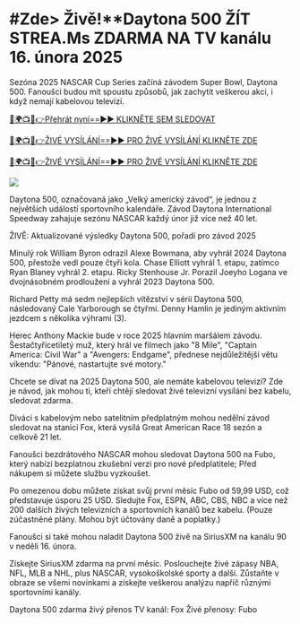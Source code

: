 # #Zde> Živě!**Daytona 500 ŽÍT STREA.Ms ZDARMA NA TV kanálu 16. února 2025 #

Sezóna 2025 NASCAR Cup Series začíná závodem Super Bowl, Daytona 500. Fanoušci budou mít spoustu způsobů, jak zachytit veškerou akci, i když nemají kabelovou televizi.

[🔴🌍📺📱👉Přehrát nyní==►► KLIKNĚTE SEM SLEDOVAT](https://t.co/BZ3uwsHPH6)

[🔴🌍📺📱👉ŽIVÉ VYSÍLÁNÍ==►► PRO ŽIVÉ VYSÍLÁNÍ KLIKNĚTE ZDE](https://t.co/BZ3uwsHPH6)

[🔴🌍📺📱👉ŽIVÉ VYSÍLÁNÍ==►► PRO ŽIVÉ VYSÍLÁNÍ KLIKNĚTE ZDE](https://t.co/BZ3uwsHPH6)

<a href="https://t.co/BZ3uwsHPH6" rel="nofollow" data-target="animated-image.originalLink"><img src="https://camo.githubusercontent.com/1be82823e85778f8a57db5ea2a2e46822e8721e5be32dc31a466a7df3bb16d49/68747470733a2f2f636c6173736963616c7363686f6f6c6f6662616c6c65746c692e636f6d2f6e686b2f72676273727465672e676966" data-canonical-src="https://classicalschoolofballetli.com/nhk/rgbsrteg.gif" style="max-width: 100%; display: inline-block;" data-target="animated-image.originalImage"></a>

Daytona 500, označovaná jako „Velký americký závod“, je jednou z největších událostí sportovního kalendáře. Závod Daytona International Speedway zahajuje sezónu NASCAR každý únor již více než 40 let.

ŽIVĚ: Aktualizované výsledky Daytona 500, pořadí pro závod 2025

Minulý rok William Byron odrazil Alexe Bowmana, aby vyhrál 2024 Daytona 500, přestože vedl pouze čtyři kola. Chase Elliott vyhrál 1. etapu, zatímco Ryan Blaney vyhrál 2. etapu. Ricky Stenhouse Jr. Porazil Joeyho Logana ve dvojnásobném prodloužení a vyhrál 2023 Daytona 500.

Richard Petty má sedm nejlepších vítězství v sérii Daytona 500, následovaný Cale Yarborough se čtyřmi. Denny Hamlin je jediným aktivním jezdcem s několika výhrami (3).

Herec Anthony Mackie bude v roce 2025 hlavním maršálem závodu. Šestačtyřicetiletý muž, který hrál ve filmech jako "8 Mile", "Captain America: Civil War" a "Avengers: Endgame", přednese nejdůležitější větu víkendu: "Pánové, nastartujte své motory."

Chcete se dívat na 2025 Daytona 500, ale nemáte kabelovou televizi? Zde je návod, jak mohou ti, kteří chtějí sledovat živé televizní vysílání bez kabelu, sledovat zdarma.

Diváci s kabelovým nebo satelitním předplatným mohou nedělní závod sledovat na stanici Fox, která vysílá Great American Race 18 sezón a celkově 21 let.

Fanoušci bezdrátového NASCAR mohou sledovat Daytona 500 na Fubo, který nabízí bezplatnou zkušební verzi pro nové předplatitele; Před nákupem si můžete službu vyzkoušet.

Po omezenou dobu můžete získat svůj první měsíc Fubo od 59,99 USD, což představuje úsporu 25 USD. Sledujte Fox, ESPN, ABC, CBS, NBC a více než 200 dalších živých televizních a sportovních kanálů bez kabelu. (Pouze zúčastněné plány. Mohou být účtovány daně a poplatky.)

Fanoušci si také mohou naladit Daytona 500 živě na SiriusXM na kanálu 90 v neděli 16. února.

Získejte SiriusXM zdarma na první měsíc. Poslouchejte živé zápasy NBA, NFL, MLB a NHL, plus NASCAR, vysokoškolské sporty a další. Zůstaňte v obraze se všemi novinkami a získejte veškerou analýzu napříč různými sportovními kanály.

Daytona 500 zdarma živý přenos
TV kanál: Fox
Živé přenosy: Fubo
